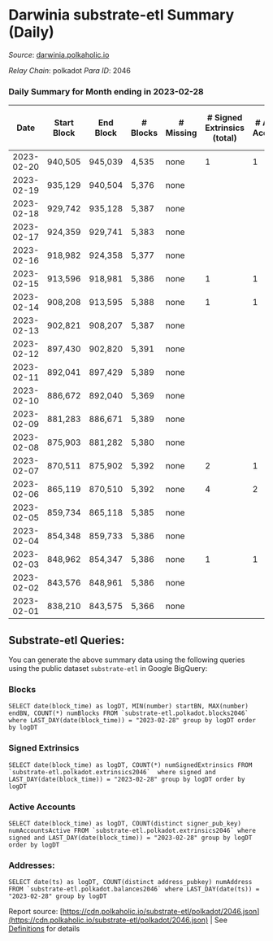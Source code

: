 # Darwinia substrate-etl Summary (Daily)

_Source_: [darwinia.polkaholic.io](https://darwinia.polkaholic.io)

*Relay Chain*: polkadot
*Para ID*: 2046



### Daily Summary for Month ending in 2023-02-28


| Date | Start Block | End Block | # Blocks | # Missing | # Signed Extrinsics (total) | # Active Accounts | # Addresses with Balances | # Events | # Transfers | # XCM Transfers In | # XCM Transfers Out |
| ---- | ----------- | --------- | -------- | --------- | --------------------------- | ----------------- | ------------------------- | -------- | ----------- | ------------------ | ------------------- |
| 2023-02-20 | 940,505 | 945,039 | 4,535 | none  | 1 | 1 |  | 9,143 | 61  |   |   |
| 2023-02-19 | 935,129 | 940,504 | 5,376 | none  |  |  | 22 | 10,755 |   |   |   |
| 2023-02-18 | 929,742 | 935,128 | 5,387 | none  |  |  | 22 | 10,777 |   |   |   |
| 2023-02-17 | 924,359 | 929,741 | 5,383 | none  |  |  | 22 | 10,769 |   |   |   |
| 2023-02-16 | 918,982 | 924,358 | 5,377 | none  |  |  | 22 | 10,757 |   |   |   |
| 2023-02-15 | 913,596 | 918,981 | 5,386 | none  | 1 | 1 | 22 | 10,842 | 61  |   |   |
| 2023-02-14 | 908,208 | 913,595 | 5,388 | none  | 1 | 1 | 22 | 10,846 | 61  |   |   |
| 2023-02-13 | 902,821 | 908,207 | 5,387 | none  |  |  | 22 | 10,777 |   |   |   |
| 2023-02-12 | 897,430 | 902,820 | 5,391 | none  |  |  | 22 | 10,785 |   |   |   |
| 2023-02-11 | 892,041 | 897,429 | 5,389 | none  |  |  | 22 | 10,781 |   |   |   |
| 2023-02-10 | 886,672 | 892,040 | 5,369 | none  |  |  | 22 | 10,741 |   |   |   |
| 2023-02-09 | 881,283 | 886,671 | 5,389 | none  |  |  | 22 | 10,781 |   |   |   |
| 2023-02-08 | 875,903 | 881,282 | 5,380 | none  |  |  | 22 | 10,763 |   |   |   |
| 2023-02-07 | 870,511 | 875,902 | 5,392 | none  | 2 | 1 | 22 | 10,924 | 122  |   |   |
| 2023-02-06 | 865,119 | 870,510 | 5,392 | none  | 4 | 2 | 22 | 11,064 | 244  |   |   |
| 2023-02-05 | 859,734 | 865,118 | 5,385 | none  |  |  | 22 | 10,773 |   |   |   |
| 2023-02-04 | 854,348 | 859,733 | 5,386 | none  |  |  | 22 | 10,775 |   |   |   |
| 2023-02-03 | 848,962 | 854,347 | 5,386 | none  | 1 | 1 | 22 | 10,845 | 61  |   | 1  |
| 2023-02-02 | 843,576 | 848,961 | 5,386 | none  |  |  | 22 | 10,775 |   |   |   |
| 2023-02-01 | 838,210 | 843,575 | 5,366 | none  |  |  | 22 | 10,735 |   |   |   |

## Substrate-etl Queries:
You can generate the above summary data using the following queries using the public dataset `substrate-etl` in Google BigQuery:


### Blocks
```
SELECT date(block_time) as logDT, MIN(number) startBN, MAX(number) endBN, COUNT(*) numBlocks FROM `substrate-etl.polkadot.blocks2046`  where LAST_DAY(date(block_time)) = "2023-02-28" group by logDT order by logDT
```


### Signed Extrinsics
```
SELECT date(block_time) as logDT, COUNT(*) numSignedExtrinsics FROM `substrate-etl.polkadot.extrinsics2046`  where signed and LAST_DAY(date(block_time)) = "2023-02-28" group by logDT order by logDT
```


### Active Accounts
```
SELECT date(block_time) as logDT, COUNT(distinct signer_pub_key) numAccountsActive FROM `substrate-etl.polkadot.extrinsics2046` where signed and LAST_DAY(date(block_time)) = "2023-02-28" group by logDT order by logDT
```


### Addresses:
```
SELECT date(ts) as logDT, COUNT(distinct address_pubkey) numAddress FROM `substrate-etl.polkadot.balances2046` where LAST_DAY(date(ts)) = "2023-02-28" group by logDT
```



Report source: [https://cdn.polkaholic.io/substrate-etl/polkadot/2046.json](https://cdn.polkaholic.io/substrate-etl/polkadot/2046.json) | See [Definitions](/DEFINITIONS.md) for details
